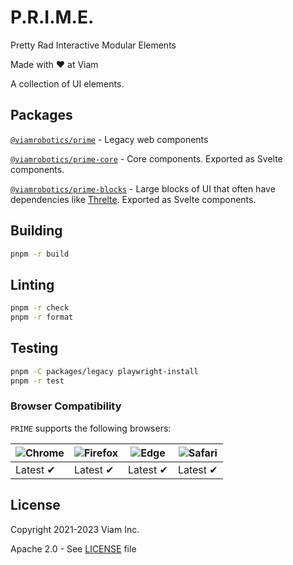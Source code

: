 # P.R.I.M.E.

Pretty Rad Interactive Modular Elements

Made with ❤️ at Viam

A collection of UI elements.

## Packages

[`@viamrobotics/prime`][legacy] - Legacy web components

[`@viamrobotics/prime-core`][core] - Core components. Exported as Svelte components.

[`@viamrobotics/prime-blocks`][blocks] - Large blocks of UI that often have dependencies like [Threlte][]. Exported as Svelte components.

[legacy]: https://github.com/viamrobotics/prime/tree/main/packages/legacy
[core]: https://github.com/viamrobotics/prime/tree/main/packages/core
[blocks]: https://github.com/viamrobotics/prime/tree/main/packages/blocks
[threlte]: https://threlte.xyz

## Building

```bash
pnpm -r build
```

## Linting

```bash
pnpm -r check
pnpm -r format
```

## Testing

```bash
pnpm -C packages/legacy playwright-install
pnpm -r test
```

### Browser Compatibility

`PRIME` supports the following browsers:

| ![Chrome][] | ![Firefox][] | ![Edge][] | ![Safari][] |
| ----------------- | ------------------- | ------------- | ----------------- |
| Latest ✔          | Latest ✔            | Latest ✔      | Latest ✔          |

[chrome]: https://raw.githubusercontent.com/alrra/browser-logos/master/src/chrome/chrome_48x48.png
[firefox]: https://raw.githubusercontent.com/alrra/browser-logos/master/src/firefox/firefox_48x48.png
[edge]: https://raw.githubusercontent.com/alrra/browser-logos/master/src/edge/edge_48x48.png
[safari]: https://raw.githubusercontent.com/alrra/browser-logos/master/src/safari/safari_48x48.png

## License

Copyright 2021-2023 Viam Inc.

Apache 2.0 - See [LICENSE](https://github.com/viamrobotics/prime/blob/main/LICENSE) file
